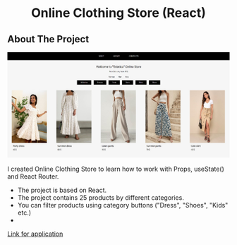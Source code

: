 <h1 align="center">Online Clothing Store (React)</h1>

<!-- ABOUT THE PROJECT -->
## About The Project

![Product Name Screen Shot](https://github.com/AlesyaSuperfin/online-clothing-store/blob/main/online_clothing_store.jpg)

I created Online Clothing Store to learn how to work with Props, useState() and React Router.

* The project is based on React.
* The project contains 25 products by different categories.
* You can filter products using category buttons ("Dress", "Shoes", "Kids" etc.)
* 

[Link for application](https://silly-trifle-597836.netlify.app/)
